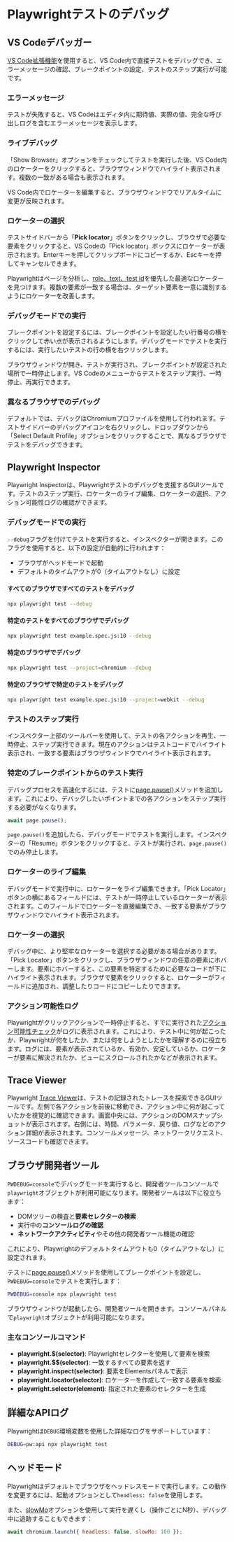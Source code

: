 # Playwrightテストのデバッグ

## VS Codeデバッガー

[VS Code拡張機能](/docs/getting-started-vscode)を使用すると、VS Code内で直接テストをデバッグでき、エラーメッセージの確認、ブレークポイントの設定、テストのステップ実行が可能です。

### エラーメッセージ

テストが失敗すると、VS Codeはエディタ内に期待値、実際の値、完全な呼び出しログを含むエラーメッセージを表示します。

### ライブデバッグ

「Show Browser」オプションをチェックしてテストを実行した後、VS Code内のロケーターをクリックすると、ブラウザウィンドウでハイライト表示されます。複数の一致がある場合も表示されます。

VS Code内でロケーターを編集すると、ブラウザウィンドウでリアルタイムに変更が反映されます。

### ロケーターの選択

テストサイドバーから「**Pick locator**」ボタンをクリックし、ブラウザで必要な要素をクリックすると、VS Codeの「Pick locator」ボックスにロケーターが表示されます。Enterキーを押してクリップボードにコピーするか、Escキーを押してキャンセルできます。

Playwrightはページを分析し、[role、text、test id](/docs/locators)を優先した最適なロケーターを見つけます。複数の要素が一致する場合は、ターゲット要素を一意に識別するようにロケーターを改善します。

### デバッグモードでの実行

ブレークポイントを設定するには、ブレークポイントを設定したい行番号の横をクリックして赤い点が表示されるようにします。デバッグモードでテストを実行するには、実行したいテストの行の横を右クリックします。

ブラウザウィンドウが開き、テストが実行され、ブレークポイントが設定された場所で一時停止します。VS Codeのメニューからテストをステップ実行、一時停止、再実行できます。

### 異なるブラウザでのデバッグ

デフォルトでは、デバッグはChromiumプロファイルを使用して行われます。テストサイドバーのデバッグアイコンを右クリックし、ドロップダウンから「Select Default Profile」オプションをクリックすることで、異なるブラウザでテストをデバッグできます。

## Playwright Inspector

Playwright Inspectorは、Playwrightテストのデバッグを支援するGUIツールです。テストのステップ実行、ロケーターのライブ編集、ロケーターの選択、アクション可能性ログの確認ができます。

### デバッグモードでの実行

`--debug`フラグを付けてテストを実行すると、インスペクターが開きます。このフラグを使用すると、以下の設定が自動的に行われます：
- ブラウザがヘッドモードで起動
- デフォルトのタイムアウトが0（タイムアウトなし）に設定

#### すべてのブラウザですべてのテストをデバッグ

```bash
npx playwright test --debug
```

#### 特定のテストをすべてのブラウザでデバッグ

```bash
npx playwright test example.spec.js:10 --debug
```

#### 特定のブラウザでデバッグ

```bash
npx playwright test --project=chromium --debug
```

#### 特定のブラウザで特定のテストをデバッグ

```bash
npx playwright test example.spec.js:10 --project=webkit --debug
```

### テストのステップ実行

インスペクター上部のツールバーを使用して、テストの各アクションを再生、一時停止、ステップ実行できます。現在のアクションはテストコードでハイライト表示され、一致する要素はブラウザウィンドウでハイライト表示されます。

### 特定のブレークポイントからのテスト実行

デバッグプロセスを高速化するには、テストに[page.pause()](/docs/api/class-page#page-pause)メソッドを追加します。これにより、デバッグしたいポイントまでの各アクションをステップ実行する必要がなくなります。

```javascript
await page.pause();
```

`page.pause()`を追加したら、デバッグモードでテストを実行します。インスペクターの「Resume」ボタンをクリックすると、テストが実行され、`page.pause()`でのみ停止します。

### ロケーターのライブ編集

デバッグモードで実行中に、ロケーターをライブ編集できます。「Pick Locator」ボタンの横にあるフィールドには、テストが一時停止しているロケーターが表示されます。このフィールドでロケーターを直接編集でき、一致する要素がブラウザウィンドウでハイライト表示されます。

### ロケーターの選択

デバッグ中に、より堅牢なロケーターを選択する必要がある場合があります。「Pick Locator」ボタンをクリックし、ブラウザウィンドウの任意の要素にホバーします。要素にホバーすると、この要素を特定するために必要なコードが下にハイライト表示されます。ブラウザで要素をクリックすると、ロケーターがフィールドに追加され、調整したりコードにコピーしたりできます。

### アクション可能性ログ

Playwrightがクリックアクションで一時停止すると、すでに実行された[アクション可能性チェック](/docs/actionability)がログに表示されます。これにより、テスト中に何が起こったか、Playwrightが何をしたか、または何をしようとしたかを理解するのに役立ちます。ログには、要素が表示されているか、有効か、安定しているか、ロケーターが要素に解決されたか、ビューにスクロールされたかなどが表示されます。

## Trace Viewer

Playwright [Trace Viewer](/docs/trace-viewer)は、テストの記録されたトレースを探索できるGUIツールです。左側で各アクションを前後に移動でき、アクション中に何が起こっていたかを視覚的に確認できます。画面中央には、アクションのDOMスナップショットが表示されます。右側には、時間、パラメータ、戻り値、ログなどのアクション詳細が表示されます。コンソールメッセージ、ネットワークリクエスト、ソースコードも確認できます。

## ブラウザ開発者ツール

`PWDEBUG=console`でデバッグモードを実行すると、開発者ツールコンソールで`playwright`オブジェクトが利用可能になります。開発者ツールは以下に役立ちます：

- DOMツリーの検査と**要素セレクターの検索**
- 実行中の**コンソールログの確認**
- **ネットワークアクティビティ**やその他の開発者ツール機能の確認

これにより、Playwrightのデフォルトタイムアウトも0（タイムアウトなし）に設定されます。

テストに[page.pause()](/docs/api/class-page#page-pause)メソッドを使用してブレークポイントを設定し、`PWDEBUG=console`でテストを実行します：

```bash
PWDEBUG=console npx playwright test
```

ブラウザウィンドウが起動したら、開発者ツールを開きます。コンソールパネルで`playwright`オブジェクトが利用可能になります。

### 主なコンソールコマンド

- **playwright.$(selector)**: Playwrightセレクターを使用して要素を検索
- **playwright.$$(selector)**: 一致するすべての要素を返す
- **playwright.inspect(selector)**: 要素をElementsパネルで表示
- **playwright.locator(selector)**: ロケーターを作成して一致する要素を検索
- **playwright.selector(element)**: 指定された要素のセレクターを生成

## 詳細なAPIログ

Playwrightは`DEBUG`環境変数を使用した詳細なログをサポートしています：

```bash
DEBUG=pw:api npx playwright test
```

## ヘッドモード

Playwrightはデフォルトでブラウザをヘッドレスモードで実行します。この動作を変更するには、起動オプションとして`headless: false`を使用します。

また、[slowMo](/docs/api/class-browsertype#browser-type-launch-option-slow-mo)オプションを使用して実行を遅くし（操作ごとにN秒）、デバッグ中に追跡することもできます：

```javascript
await chromium.launch({ headless: false, slowMo: 100 });
